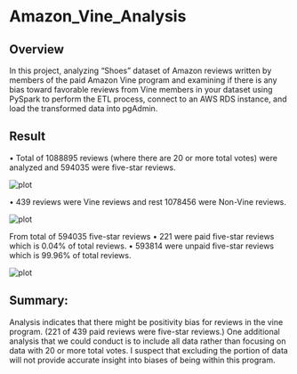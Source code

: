 # Amazon_Vine_Analysis
## Overview

In this project, analyzing “Shoes” dataset of Amazon reviews written by members of the paid Amazon Vine program and examining if there is any bias toward favorable reviews from Vine members in your dataset using PySpark to perform the ETL process, connect to an AWS RDS instance, and load the transformed data into pgAdmin. 

## Result
•	Total of 1088895 reviews (where there are 20 or more total votes) were analyzed and 594035 were five-star reviews.

![plot](“images/total_and_total5star.png”)

•	439 reviews were Vine reviews and rest 1078456 were Non-Vine reviews.

![plot](“images/vine_non_vine.png”)

From total of 594035 five-star reviews 
•	221 were paid five-star reviews which is 0.04% of total reviews. 
•	593814 were unpaid five-star reviews which is 99.96% of total reviews. 

![plot](“images/five_star_review_percentage.png”)
 
## Summary: 
Analysis indicates that there might be positivity bias for reviews in the vine program. (221 of 439 paid reviews were five-star reviews.)
One additional analysis that we could conduct is to include all data rather than focusing on data with 20 or more total votes. I suspect that excluding the portion of data will not provide accurate insight into biases of being within this program. 


